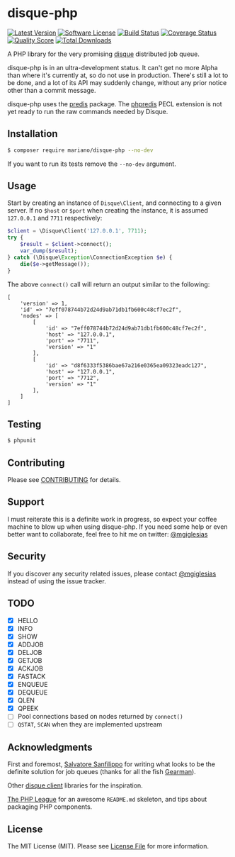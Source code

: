 # disque-php

[![Latest Version](https://img.shields.io/github/release/mariano/disque-php.svg?style=flat-square)](https://github.com/mariano/disque-php/releases)
[![Software License](https://img.shields.io/badge/license-MIT-brightgreen.svg?style=flat-square)](LICENSE.md)
[![Build Status](https://img.shields.io/travis/mariano/disque-php/master.svg?style=flat-square)](https://travis-ci.org/mariano/disque-php)
[![Coverage Status](https://img.shields.io/scrutinizer/coverage/g/mariano/disque-php.svg?style=flat-square)](https://scrutinizer-ci.com/g/mariano/disque-php/code-structure)
[![Quality Score](https://img.shields.io/scrutinizer/g/mariano/disque-php.svg?style=flat-square)](https://scrutinizer-ci.com/g/mariano/disque-php)
[![Total Downloads](https://img.shields.io/packagist/dt/mariano/disque-php.svg?style=flat-square)](https://packagist.org/packages/mariano/disque-php)

A PHP library for the very promising [disque](https://github.com/antirez/disque)
distributed job queue.

disque-php is in an ultra-development status. It can't get no more Alpha than
where it's currently at, so do not use in production. There's still a lot to
be done, and a lot of its API may suddenly change, without any prior notice
other than a commit message.

disque-php uses the [predis](https://github.com/nrk/predis) package. The [phpredis](https://github.com/phpredis/phpredis)
PECL extension is not yet ready to run the raw commands needed by Disque.

## Installation

```bash
$ composer require mariano/disque-php --no-dev
```

If you want to run its tests remove the `--no-dev` argument.

## Usage

Start by creating an instance of `Disque\Client`, and connecting to a given
server. If no `$host` or `$port` when creating the instance, it is assumed
`127.0.0.1` and `7711` respectively:

```php
$client = \Disque\Client('127.0.0.1', 7711);
try {
    $result = $client->connect();
    var_dump($result);
} catch (\Disque\Exception\ConnectionException $e) {
    die($e->getMessage());
}
```

The above `connect()` call will return an output similar to the following:

```
[
    'version' => 1,
    'id' => "7eff078744b72d24d9ab71db1fb600c48cf7ec2f",
    'nodes' => [
        [
            'id' => "7eff078744b72d24d9ab71db1fb600c48cf7ec2f",
            'host' => "127.0.0.1",
            'port' => "7711",
            'version' => "1"
        ],
        [
            'id' => "d8f6333f5386bae67a216e0365ea09323eadc127",
            'host' => "127.0.0.1",
            'port' => "7712",
            'version' => "1"
        ],
    ]
]
```

## Testing

``` bash
$ phpunit
```

## Contributing

Please see [CONTRIBUTING](CONTRIBUTING.md) for details.

## Support

I must reiterate this is a definite work in progress, so expect your coffee
machine to blow up when using disque-php. If you need some help or even better
want to collaborate, feel free to hit me on twitter: 
[@mgiglesias](https://twitter.com/mgiglesias)

## Security

If you discover any security related issues, please contact [@mgiglesias](https://twitter.com/mgiglesias)
instead of using the issue tracker.

## TODO

- [x] HELLO
- [x] INFO
- [x] SHOW
- [x] ADDJOB
- [x] DELJOB
- [x] GETJOB
- [x] ACKJOB
- [x] FASTACK
- [x] ENQUEUE
- [x] DEQUEUE
- [x] QLEN
- [x] QPEEK
- [ ] Pool connections based on nodes returned by `connect()`
- [ ] `QSTAT`, `SCAN` when they are implemented upstream

## Acknowledgments

First and foremost, [Salvatore Sanfilippo](https://twitter.com/antirez) for writing what looks to be the
definite solution for job queues (thanks for all the fish [Gearman](http://gearman.org/)).

Other [disque client](https://github.com/antirez/disque#client-libraries) 
libraries for the inspiration.

[The PHP League](https://thephpleague.com) for an awesome `README.md` skeleton,
and tips about packaging PHP components.

## License

The MIT License (MIT). Please see [License File](LICENSE.md) for more information.
